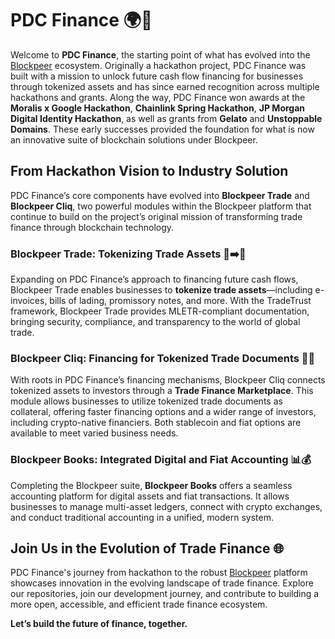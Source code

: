 # PDC Finance 🌍🚀

Welcome to **PDC Finance**, the starting point of what has evolved into the [Blockpeer](https://www.blockpeer.finance/) ecosystem. Originally a hackathon project, PDC Finance was built with a mission to unlock future cash flow financing for businesses through tokenized assets and has since earned recognition across multiple hackathons and grants. Along the way, PDC Finance won awards at the **Moralis x Google Hackathon**, **Chainlink Spring Hackathon**, **JP Morgan Digital Identity Hackathon**, as well as grants from **Gelato** and **Unstoppable Domains**. These early successes provided the foundation for what is now an innovative suite of blockchain solutions under Blockpeer.

## From Hackathon Vision to Industry Solution

PDC Finance’s core components have evolved into **Blockpeer Trade** and **Blockpeer Cliq**, two powerful modules within the Blockpeer platform that continue to build on the project’s original mission of transforming trade finance through blockchain technology.

### Blockpeer Trade: Tokenizing Trade Assets 📄➡️🔗

Expanding on PDC Finance’s approach to financing future cash flows, Blockpeer Trade enables businesses to **tokenize trade assets**—including e-invoices, bills of lading, promissory notes, and more. With the TradeTrust framework, Blockpeer Trade provides MLETR-compliant documentation, bringing security, compliance, and transparency to the world of global trade.

### Blockpeer Cliq: Financing for Tokenized Trade Documents 💸🔗

With roots in PDC Finance’s financing mechanisms, Blockpeer Cliq connects tokenized assets to investors through a **Trade Finance Marketplace**. This module allows businesses to utilize tokenized trade documents as collateral, offering faster financing options and a wider range of investors, including crypto-native financiers. Both stablecoin and fiat options are available to meet varied business needs.

### Blockpeer Books: Integrated Digital and Fiat Accounting 📊💰

Completing the Blockpeer suite, **Blockpeer Books** offers a seamless accounting platform for digital assets and fiat transactions. It allows businesses to manage multi-asset ledgers, connect with crypto exchanges, and conduct traditional accounting in a unified, modern system.

## Join Us in the Evolution of Trade Finance 🌐

PDC Finance's journey from hackathon to the robust [Blockpeer](https://www.blockpeer.finance/) platform showcases innovation in the evolving landscape of trade finance. Explore our repositories, join our development journey, and contribute to building a more open, accessible, and efficient trade finance ecosystem.

**Let’s build the future of finance, together.**
